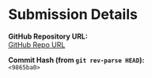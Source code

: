 # Submission Details

**GitHub Repository URL:**  
[ GitHub Repo URL](https://github.com/VA0910/CS322M-230150028)

**Commit Hash (from `git rev-parse HEAD`):**  
`<9865ba0>`

